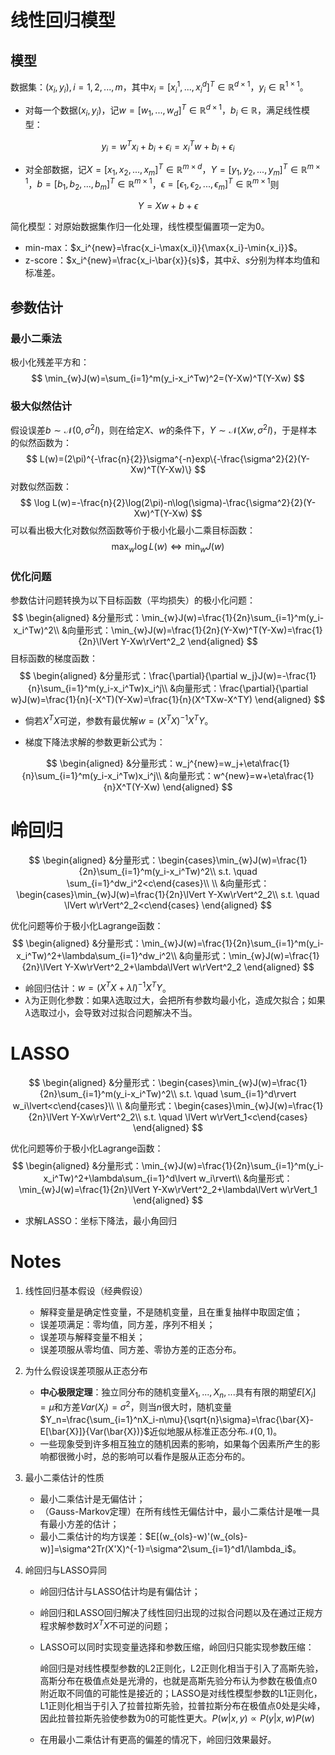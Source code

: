 # 线性回归模型

## 模型

数据集：$(x_i,y_i),i=1,2,...,m$，其中$x_i=[x_i^1,...,x_i^d]^T\in\mathbb{R}^{d\times1}$，$y_i\in\mathbb{R}^{1\times1}$。

- 对每一个数据$(x_i,y_i)$，记$w=[w_1,...,w_d]^T\in\mathbb{R}^{d\times1}$，$b_i\in\mathbb{R}$，满足线性模型：

$$
y_i=w^Tx_i+b_i+\epsilon_i=x_i^Tw+b_i+\epsilon_i
$$

- 对全部数据，记$X=[x_1,x_2,...,x_m]^T\in\mathbb{R}^{m\times d}$，$Y=[y_1,y_2,...,y_m]^T\in\mathbb{R}^{m\times 1}$，$b=[b_1,b_2,...,b_m]^T\in\mathbb{R}^{m\times 1}$，$\epsilon=[\epsilon_1,\epsilon_2,...,\epsilon_m]^T\in\mathbb{R}^{m\times 1}$则

$$
Y=Xw+b+\epsilon
$$

简化模型：对原始数据集作归一化处理，线性模型偏置项一定为0。

- min-max：$x_i^{new}=\frac{x_i-\max(x_i)}{\max{x_i}-\min{x_i}}$。
- z-score：$x_i^{new}=\frac{x_i-\bar{x}}{s}$，其中$\bar{x}$、$s$分别为样本均值和标准差。

## 参数估计

### 最小二乘法

极小化残差平方和：
$$
\min_{w}J(w)=\sum_{i=1}^m(y_i-x_i^Tw)^2=(Y-Xw)^T(Y-Xw)
$$

### 极大似然估计

假设误差$b\sim\mathcal{N}(0,\sigma^2I)$，则在给定$X$、$w$的条件下，$Y\sim\mathcal{N}(Xw,\sigma^2I)$，于是样本的似然函数为：
$$
L(w)=(2\pi)^{-\frac{n}{2}}\sigma^{-n}exp\{-\frac{\sigma^2}{2}(Y-Xw)^T(Y-Xw)\}
$$
对数似然函数：
$$
\log L(w)=-\frac{n}{2}\log(2\pi)-n\log(\sigma)-\frac{\sigma^2}{2}(Y-Xw)^T(Y-Xw)
$$
可以看出极大化对数似然函数等价于极小化最小二乘目标函数：
$$
\max_{w}\log L(w)\Leftrightarrow\min_w J(w)
$$

### 优化问题

参数估计问题转换为以下目标函数（平均损失）的极小化问题：
$$
\begin{aligned}
&分量形式：\min_{w}J(w)=\frac{1}{2n}\sum_{i=1}^m(y_i-x_i^Tw)^2\\
&向量形式：\min_{w}J(w)=\frac{1}{2n}(Y-Xw)^T(Y-Xw)=\frac{1}{2n}\lVert Y-Xw\rVert^2_2
\end{aligned}
$$
目标函数的梯度函数：
$$
\begin{aligned}
&分量形式：\frac{\partial}{\partial w_j}J(w)=-\frac{1}{n}\sum_{i=1}^m(y_i-x_i^Tw)x_i^j\\
&向量形式：\frac{\partial}{\partial w}J(w)=\frac{1}{n}(-X^T)(Y-Xw)=\frac{1}{n}(X^TXw-X^TY)
\end{aligned}
$$

- 倘若$X^TX$可逆，参数有最优解$w=(X^TX)^{-1}X^TY$。

- 梯度下降法求解的参数更新公式为：

$$
\begin{aligned}
&分量形式：w_j^{new}=w_j+\eta\frac{1}{n}\sum_{i=1}^m(y_i-x_i^Tw)x_i^j\\
&向量形式：w^{new}=w+\eta\frac{1}{n}X^T(Y-Xw)
\end{aligned}
$$

# 岭回归

$$
\begin{aligned}
&分量形式：\begin{cases}\min_{w}J(w)=\frac{1}{2n}\sum_{i=1}^m(y_i-x_i^Tw)^2\\
s.t. \quad \sum_{i=1}^dw_i^2<c\end{cases}\\
\\
&向量形式：\begin{cases}\min_{w}J(w)=\frac{1}{2n}\lVert Y-Xw\rVert^2_2\\
s.t. \quad \lVert w\rVert^2_2<c\end{cases}
\end{aligned}
$$

优化问题等价于极小化Lagrange函数：
$$
\begin{aligned}
&分量形式：\min_{w}J(w)=\frac{1}{2n}\sum_{i=1}^m(y_i-x_i^Tw)^2+\lambda\sum_{i=1}^dw_i^2\\
&向量形式：\min_{w}J(w)=\frac{1}{2n}\lVert Y-Xw\rVert^2_2+\lambda\lVert w\rVert^2_2
\end{aligned}
$$

- 岭回归估计：$w=(X^TX+\lambda I)^{-1}X^TY$。
- $\lambda$为正则化参数：如果$\lambda$选取过大，会把所有参数均最小化，造成欠拟合；如果$\lambda$选取过小，会导致对过拟合问题解决不当。

# LASSO

$$
\begin{aligned}
&分量形式：\begin{cases}\min_{w}J(w)=\frac{1}{2n}\sum_{i=1}^m(y_i-x_i^Tw)^2\\
s.t. \quad \sum_{i=1}^d\rvert w_i\lvert<c\end{cases}\\
\\
&向量形式：\begin{cases}\min_{w}J(w)=\frac{1}{2n}\lVert Y-Xw\rVert^2_2\\
s.t. \quad \lVert w\rVert_1<c\end{cases}
\end{aligned}
$$

优化问题等价于极小化Lagrange函数：
$$
\begin{aligned}
&分量形式：\min_{w}J(w)=\frac{1}{2n}\sum_{i=1}^m(y_i-x_i^Tw)^2+\lambda\sum_{i=1}^d\lvert w_i\rvert\\
&向量形式：\min_{w}J(w)=\frac{1}{2n}\lVert Y-Xw\rVert^2_2+\lambda\lVert w\rVert_1
\end{aligned}
$$

- 求解LASSO：坐标下降法，最小角回归

# Notes

1. 线性回归基本假设（经典假设）
   - 解释变量是确定性变量，不是随机变量，且在重复抽样中取固定值；
   - 误差项满足：零均值，同方差，序列不相关；
   - 误差项与解释变量不相关；
   - 误差项服从零均值、同方差、零协方差的正态分布。

2. 为什么假设误差项服从正态分布
   - **中心极限定理**：独立同分布的随机变量$X_1,...,X_n,...$具有有限的期望$E[X_i]=\mu$和方差$Var(X_i)=\sigma^2$，则当$n$很大时，随机变量$Y_n=\frac{\sum_{i=1}^nX_i-n\mu}{\sqrt{n}\sigma}=\frac{\bar{X}-E[\bar{X}]}{Var(\bar{X})}$近似地服从标准正态分布$\mathcal{N}(0,1)$。
   - 一些现象受到许多相互独立的随机因素的影响，如果每个因素所产生的影响都很微小时，总的影响可以看作是服从正态分布的。

3. 最小二乘估计的性质

   - 最小二乘估计是无偏估计；
   - （Gauss-Markov定理）在所有线性无偏估计中，最小二乘估计是唯一具有最小方差的估计；
   - 最小二乘估计的均方误差：$E[(w_{ols}-w)'(w_{ols}-w)]=\sigma^2Tr(X'X)^{-1}=\sigma^2\sum_{i=1}^d1/\lambda_i$。

4. 岭回归与LASSO异同

   - 岭回归估计与LASSO估计均是有偏估计；

   - 岭回归和LASSO回归解决了线性回归出现的过拟合问题以及在通过正规方程求解参数时$X^TX$不可逆的问题；

   - LASSO可以同时实现变量选择和参数压缩，岭回归只能实现参数压缩：

     岭回归是对线性模型参数的L2正则化，L2正则化相当于引入了高斯先验，高斯分布在极值点处是光滑的，也就是高斯先验分布认为参数在极值点0附近取不同值的可能性是接近的；LASSO是对线性模型参数的L1正则化，L1正则化相当于引入了拉普拉斯先验，拉普拉斯分布在极值点0处是尖峰，因此拉普拉斯先验使参数为0的可能性更大。$P(w|x,y)\propto P(y|x,w)P(w)$

   - 在用最小二乘估计有更高的偏差的情况下，岭回归效果最好。